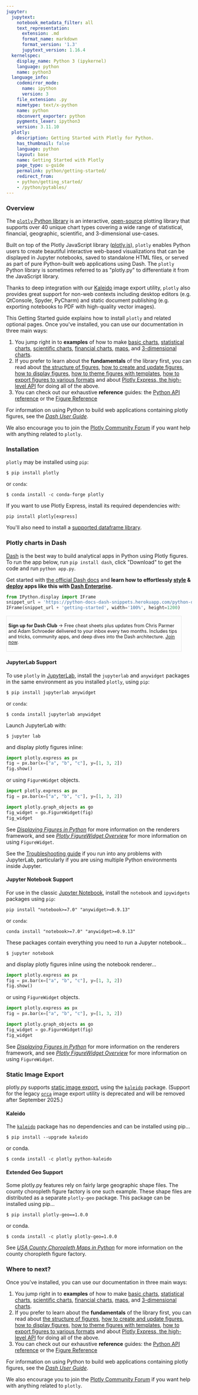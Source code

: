 ```yaml
---
jupyter:
  jupytext:
    notebook_metadata_filter: all
    text_representation:
      extension: .md
      format_name: markdown
      format_version: '1.3'
      jupytext_version: 1.16.4
  kernelspec:
    display_name: Python 3 (ipykernel)
    language: python
    name: python3
  language_info:
    codemirror_mode:
      name: ipython
      version: 3
    file_extension: .py
    mimetype: text/x-python
    name: python
    nbconvert_exporter: python
    pygments_lexer: ipython3
    version: 3.11.10
  plotly:
    description: Getting Started with Plotly for Python.
    has_thumbnail: false
    language: python
    layout: base
    name: Getting Started with Plotly
    page_type: u-guide
    permalink: python/getting-started/
    redirect_from:
    - python/getting_started/
    - /python/pytables/
---
```



### Overview

The [`plotly` Python library](../) is an interactive, [open-source](../is-plotly-free) plotting library that supports over 40 unique chart types covering a wide range of statistical, financial, geographic, scientific, and 3-dimensional use-cases.

Built on top of the Plotly JavaScript library ([plotly.js](https://plotly.com/javascript/)), `plotly` enables Python users to create beautiful interactive web-based visualizations that can be displayed in Jupyter notebooks, saved to standalone HTML files, or served as part of pure Python-built web applications using Dash. The `plotly` Python library is sometimes referred to as "plotly.py" to differentiate it from the JavaScript library.

Thanks to deep integration with our [Kaleido](https://github.com/plotly/Kaleido) image export utility, `plotly` also provides great support for non-web contexts including desktop editors (e.g. QtConsole, Spyder, PyCharm) and static document publishing (e.g. exporting notebooks to PDF with high-quality vector images).

This Getting Started guide explains how to install `plotly` and related optional pages. Once you've installed, you can use our documentation in three main ways:

1. You jump right in to **examples** of how to make [basic charts](../basic-charts/), [statistical charts](../statistical-charts/), [scientific charts](../scientific-charts/), [financial charts](../financial-charts/), [maps](../maps/), and [3-dimensional charts](../3d-charts/).
2. If you prefer to learn about the **fundamentals** of the library first, you can read about [the structure of figures](../figure-structure/), [how to create and update figures](../creating-and-updating-figures/), [how to display figures](../renderers/), [how to theme figures with templates](../templates/), [how to export figures to various formats](../static-image-export/) and about [Plotly Express, the high-level API](../plotly-express/) for doing all of the above.
3. You can check out our exhaustive **reference** guides: the [Python API reference](/python-api-reference) or the [Figure Reference](../reference)

For information on using Python to build web applications containing plotly figures, see the [_Dash User Guide_](https://dash.plotly.com/).

We also encourage you to join the [Plotly Community Forum](http://community.plotly.com/) if you want help with anything related to `plotly`.

### Installation

`plotly` may be installed using `pip`:

```
$ pip install plotly
```

or `conda`:

```
$ conda install -c conda-forge plotly
```

If you want to use Plotly Express, install its required dependencies with:

```
pip install plotly[express]
```

You'll also need to install a [supported dataframe library](../px-arguments#supported-dataFrame-types).

### Plotly charts in Dash

[Dash](https://plotly.com/dash/) is the best way to build analytical apps in Python using Plotly figures. To run the app below, run `pip install dash`, click "Download" to get the code and run `python app.py`.

Get started  with [the official Dash docs](https://dash.plotly.com/installation) and **learn how to effortlessly [style](https://plotly.com/dash/design-kit/) & [deploy](https://plotly.com/dash/app-manager/) apps like this with <a class="plotly-red" href="https://plotly.com/dash/">Dash Enterprise</a>.**


```python hide_code=true
from IPython.display import IFrame
snippet_url = 'https://python-docs-dash-snippets.herokuapp.com/python-docs-dash-snippets/'
IFrame(snippet_url + 'getting-started', width='100%', height=1200)
```

<div style="font-size: 0.9em;"><div style="width: calc(100% - 30px); box-shadow: none; border: thin solid rgb(229, 229, 229);"><div style="padding: 5px;"><div><p><strong>Sign up for Dash Club</strong> → Free cheat sheets plus updates from Chris Parmer and Adam Schroeder delivered to your inbox every two months. Includes tips and tricks, community apps, and deep dives into the Dash architecture.
<u><a href="https://go.plotly.com/dash-club?utm_source=Dash+Club+2022&utm_medium=graphing_libraries&utm_content=inline">Join now</a></u>.</p></div></div></div></div>


#### JupyterLab Support

To use `plotly` in [JupyterLab](https://jupyterlab.readthedocs.io/en/stable/), install the `jupyterlab` and `anywidget` packages in the same environment as you installed `plotly`, using `pip`:

```
$ pip install jupyterlab anywidget
```

or `conda`:

```
$ conda install jupyterlab anywidget
```

Launch JupyterLab with:

```
$ jupyter lab
```

and display plotly figures inline:

```python
import plotly.express as px
fig = px.bar(x=["a", "b", "c"], y=[1, 3, 2])
fig.show()
```

or using `FigureWidget` objects.

```python
import plotly.express as px
fig = px.bar(x=["a", "b", "c"], y=[1, 3, 2])

import plotly.graph_objects as go
fig_widget = go.FigureWidget(fig)
fig_widget
```

See [_Displaying Figures in Python_](../renderers/) for more information on the renderers framework, and see [_Plotly FigureWidget Overview_](../figurewidget/) for more information on using `FigureWidget`.

See the [Troubleshooting guide](../troubleshooting/) if you run into any problems with JupyterLab, particularly if you are using multiple Python environments inside Jupyter.


#### Jupyter Notebook Support

For use in the classic [Jupyter Notebook](https://jupyter.org/), install the `notebook` and `ipywidgets`
packages using `pip`:

```
pip install "notebook>=7.0" "anywidget>=0.9.13"
```

or `conda`:

```
conda install "notebook>=7.0" "anywidget>=0.9.13"
```

These packages contain everything you need to run a Jupyter notebook...

```
$ jupyter notebook
```

and display plotly figures inline using the notebook renderer...


```python
import plotly.express as px
fig = px.bar(x=["a", "b", "c"], y=[1, 3, 2])
fig.show()
```

or using `FigureWidget` objects.

```python
import plotly.express as px
fig = px.bar(x=["a", "b", "c"], y=[1, 3, 2])

import plotly.graph_objects as go
fig_widget = go.FigureWidget(fig)
fig_widget
```

See [_Displaying Figures in Python_](../renderers/) for more information on the renderers framework, and see [_Plotly FigureWidget Overview_](../figurewidget/) for more information on using `FigureWidget`.


### Static Image Export

plotly.py supports [static image export](https://plotly.com/python/static-image-export/),
using the [`kaleido`](https://github.com/plotly/Kaleido) package. (Support for the legacy [`orca`](https://github.com/plotly/orca) image export utility is deprecated and will be removed after September 2025.)

#### Kaleido

The [`kaleido`](https://github.com/plotly/Kaleido) package has no dependencies and can be installed
using pip...

```
$ pip install --upgrade kaleido
```

or conda.

```
$ conda install -c plotly python-kaleido
```

#### Extended Geo Support

Some plotly.py features rely on fairly large geographic shape files. The county
choropleth figure factory is one such example. These shape files are distributed as a
separate `plotly-geo` package. This package can be installed using pip...

```
$ pip install plotly-geo==1.0.0
```

or conda.

```
$ conda install -c plotly plotly-geo=1.0.0
```

See [_USA County Choropleth Maps in Python_](../county-choropleth/) for more information on the county choropleth figure factory.

### Where to next?

Once you've installed, you can use our documentation in three main ways:

1. You jump right in to **examples** of how to make [basic charts](../basic-charts/), [statistical charts](../statistical-charts/), [scientific charts](../scientific-charts/), [financial charts](../financial-charts/), [maps](../maps/), and [3-dimensional charts](../3d-charts/).
2. If you prefer to learn about the **fundamentals** of the library first, you can read about [the structure of figures](../figure-structure/), [how to create and update figures](../creating-and-updating-figures/), [how to display figures](../renderers/), [how to theme figures with templates](../templates/), [how to export figures to various formats](../static-image-export/) and about [Plotly Express, the high-level API](../plotly-express/) for doing all of the above.
3. You can check out our exhaustive **reference** guides: the [Python API reference](/python-api-reference) or the [Figure Reference](../reference)

For information on using Python to build web applications containing plotly figures, see the [_Dash User Guide_](https://dash.plotly.com/).

We also encourage you to join the [Plotly Community Forum](http://community.plotly.com/) if you want help with anything related to `plotly`.

